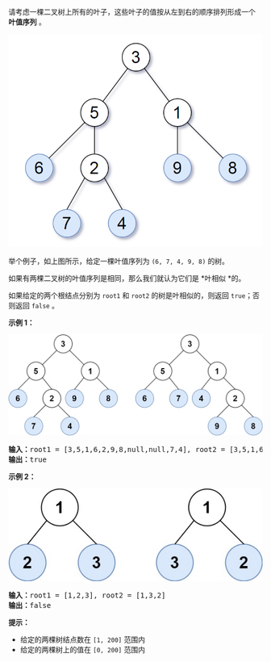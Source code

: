 请考虑一棵二叉树上所有的叶子，这些叶子的值按从左到右的顺序排列形成一个  **叶值序列** 。

![1743854159503](image/README/1743854159503.png)

举个例子，如上图所示，给定一棵叶值序列为 `(6, 7, 4, 9, 8)` 的树。

如果有两棵二叉树的叶值序列是相同，那么我们就认为它们是 *叶相似 *的。

如果给定的两个根结点分别为 `root1` 和 `root2` 的树是叶相似的，则返回 `true`；否则返回 `false` 。


**示例 1：**

![1743854176585](image/README/1743854176585.png)

<pre><strong>输入：</strong>root1 = [3,5,1,6,2,9,8,null,null,7,4], root2 = [3,5,1,6,7,4,2,null,null,null,null,null,null,9,8]
<strong>输出：</strong>true
</pre>


**示例 2：**

![1743854191547](image/README/1743854191547.png)

<pre><strong>输入：</strong>root1 = [1,2,3], root2 = [1,3,2]
<strong>输出：</strong>false
</pre>


**提示：**

* 给定的两棵树结点数在 `[1, 200]` 范围内
* 给定的两棵树上的值在 `[0, 200]` 范围内
